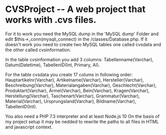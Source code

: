 # CVSProject -- A web project that works with .cvs files.

For it to work you need the MySQL dump in the 'MySQL dump' Folder and edit $this->_conn(mysqli_connect) in the /classes/Database.php. If it doesn't work you need to create two MySQL tables one called cvsdata and the other called cvsinformation.

In the table cvsinformation you add 3 columns: Tabellenname(Varchar), Datum(Datetime), TabellenID(Int, Primary, AI).

For the table cvsdata you create 17 colums in following order:  Hauptartikelnr(Varchar), Artikelname(Varchar),
Hersteller(Varchar), Beschreibung(Varchar), Materialangaben(Varchar), Geschlecht(Varchar), Produktart(Varchar),
Ärmel(Varchar), Bein(Varchar), Kragen(Varchar), Herstellung(Varchar), Taschenart(Varchar), Grammatur(Varchar), Material(Varchar),
Ursprungsland(Varchar), Bildname(Varchar), TabellenID(Int).

You also need a PHP 7.3 interpreter and at least Node.js 10
On the basis of my project setup it may be nedded to rewrite the paths to all files in HTML and javascript context.
